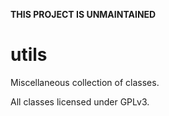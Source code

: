 **THIS PROJECT IS UNMAINTAINED**

utils
=====

Miscellaneous collection of classes.

All classes licensed under GPLv3.
